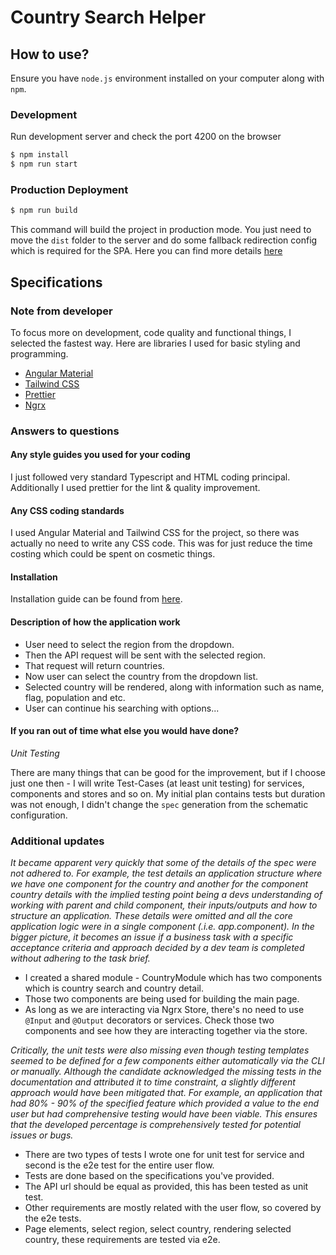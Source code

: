 # Country Search Helper

## How to use?

Ensure you have `node.js` environment installed on your computer along with `npm`.

### Development
Run development server and check the port 4200 on the browser

```bash
$ npm install
$ npm run start
```

### Production Deployment

```bash
$ npm run build
```

This command will build the project in production mode. You just need to move the `dist` folder to the server and do some fallback redirection config which is 
required for the SPA. Here you can find more details [here](https://angular.io/guide/deployment#simple-deployment-options)

## Specifications

### Note from developer

To focus more on development, code quality and functional things, I selected the fastest way. Here are libraries I used for basic styling and programming.

* [Angular Material](https://material.angular.io/)
* [Tailwind CSS](https://tailwindcss.com/)
* [Prettier](https://prettier.io/)
* [Ngrx](https://ngrx.io/)

### Answers to questions

#### Any style guides you used for your coding

I just followed very standard Typescript and HTML coding principal. Additionally I used prettier for the lint & quality improvement. 

#### Any CSS coding standards

I used Angular Material and Tailwind CSS for the project, so there was actually no need to write any CSS code. This was for just reduce the time costing which could be spent on cosmetic things.

#### Installation 

Installation guide can be found from [here](#development).

#### Description of how the application work

* User need to select the region from the dropdown.
* Then the API request will be sent with the selected region.
* That request will return countries.
* Now user can select the country from the dropdown list.
* Selected country will be rendered, along with information such as name, flag, population and etc.
* User can continue his searching with options...

#### If you ran out of time what else you would have done?

_Unit Testing_

There are many things that can be good for the improvement, but if I choose just one then - I will write Test-Cases (at least unit testing) for services, components and stores and so on.
My initial plan contains tests but duration was not enough, I didn't change the `spec` generation from the schematic configuration. 


### Additional updates

_It became apparent very quickly that some of the details of the spec were not adhered to. For example, the test details an application structure where we have one component for the country and another for the component country details with the implied testing point being a devs understanding of working with parent and child component, their inputs/outputs and how to structure an application. These details were omitted and all the core application logic were in a single component (.i.e. app.component). In the bigger picture, it becomes an issue if a business task with a specific acceptance criteria and approach decided by a dev team is completed without adhering to the task brief._

* I created a shared module - CountryModule which has two components which is country search and country detail.
* Those two components are being used for building the main page.
* As long as we are interacting via Ngrx Store, there's no need to use `@Input` and `@Output` decorators or services. Check those two components and see how they are interacting together via the store.

_Critically, the unit tests were also missing even though testing templates seemed to be defined for a few components either automatically via the CLI or manually. Although the candidate acknowledged the missing tests in the documentation and attributed it to time constraint, a slightly different approach would have been mitigated that. For example, an application that had 80% - 90% of the specified feature which provided a value to the end user but had comprehensive testing would have been viable. This ensures that the developed percentage  is comprehensively tested for potential issues or bugs._

* There are two types of tests I wrote one for unit test for service and second is the e2e test for the entire user flow.
* Tests are done based on the specifications you've provided.
* The API url should be equal as provided, this has been tested as unit test.
* Other requirements are mostly related with the user flow, so covered by the e2e tests.
* Page elements, select region, select country, rendering selected country, these requirements are tested via e2e.
